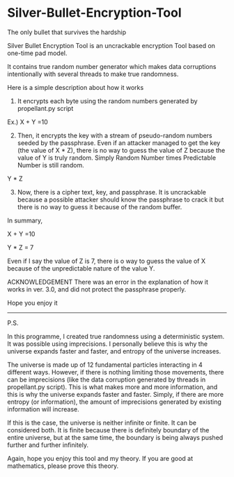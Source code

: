 Silver-Bullet-Encryption-Tool
=============================
The only bullet that survives the hardship

Silver Bullet Encryption Tool is an uncrackable encryption Tool based on one-time pad model.

It contains true random number generator which makes data corruptions intentionally with several threads to make true randomness.

Here is a simple description about how it works

1. It encrypts each byte using the random numbers generated by propellant.py script

Ex.) X + Y =10

2. Then, it encrypts the key with a stream of pseudo-random numbers seeded by the passphrase. Even if an attacker managed to get the key (the value of X * Z), there is no way to guess the value of Z because the value of Y is truly random. Simply Random Number times Predictable Number is still random.

Y * Z

3. Now, there is a cipher text, key, and passphrase. It is uncrackable because a possible attacker should know the passphrase to crack it but there is no way to guess it because of the random buffer.


In summary,

X + Y =10

Y * Z = 7

Even if I say the value of Z is 7, there is o way to guess the value of X because of the unpredictable nature of the value Y.


ACKNOWLEDGEMENT
There was an error in the explanation of how it works in ver. 3.0, and did not protect the passphrase properly.


Hope you enjoy it



---------------------------------------
P.S.

In this programme, I created true randomness using a deterministic system. It was possible using imprecisions. I personally believe this is why the universe expands faster and faster, and entropy of the universe increases.

The universe is made up of 12 fundamental particles interacting in 4 different ways. However, if there is nothing limiting those movements, there can be imprecisions (like the data corruption generated by threads in propellant.py script). This is what makes more and more information, and this is why the universe expands faster and faster. Simply, if there are more entropy (or information), the amount of imprecisions generated by existing information will increase.

If this is the case, the universe is neither infinite or finite. It can be considered both. It is finite because there is definitely boundary of the entire universe, but at the same time, the boundary is being always pushed further and further infinitely.

Again, hope you enjoy this tool and my theory. If you are good at mathematics, please prove this theory.
